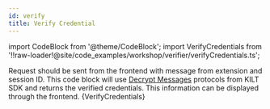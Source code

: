 ```yaml
---
id: verify
title: Verify Credential
---
```


import CodeBlock from '@theme/CodeBlock';
import VerifyCredentials from '!!raw-loader!@site/code_examples/workshop/verifier/verifyCredentials.ts';

Request should be sent from the frontend with message from extension and session ID. This code block will use <a href="https://kiltprotocol.github.io/sdk-js/modules/_kiltprotocol_messaging.html" target="_blank"> Decrypt Messages</a> protocols from KILT SDK and returns the verified credentials. This information can be displayed through the frontend.
<CodeBlock className="language-ts" title="backendVerificationHandler.ts">
  {VerifyCredentials}
</CodeBlock>
